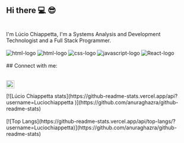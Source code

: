 ## Hi there :computer: 😎
<br>
I'm Lúcio Chiappetta, I'm a Systems Analysis and Development Technologist and a Full Stack Programmer.
<br>
<br>
<img src="" alt="html-logo" />
<img src="https://img.shields.io/badge/html5-%23E34F26.svg?style=for-the-badge&logo=html5&logoColor=white" alt="html-logo" />
<img src="https://img.shields.io/badge/CSS-239120?&style=for-the-badge&logo=css3&logoColor=white" alt="css-logo" />
<img src="https://img.shields.io/badge/javascript-%23323330.svg?style=for-the-badge&logo=javascript&logoColor=%23F7DF1E" alt="javascript-logo" />
<img src="https://img.shields.io/badge/React-20232A?style=for-the-badge&logo=react&logoColor=61DAFB" alt="React-logo" />
<br>
<br>
## Connect with me:
<br>
<br>
<p>
<a href="https://www.linkedin.com/in/lucio-chiappetta-070369lc" />
<img align="left" alt="linkedin" width="22px" src="https://cdn.jsdelivr.net/npm/simple-icons@vn3/icons/linkedin.svg" /> 
</a>
</p>
 <br>
 <br>
[![Lúcio Chiappetta stats](https://github-readme-stats.vercel.app/api?username=Luciochiappetta
)](https://github.com/anuraghazra/github-readme-stats)
 <br>
 <br>
[![Top Langs](https://github-readme-stats.vercel.app/api/top-langs/?username=Luciochiappetta)](https://github.com/anuraghazra/github-readme-stats)
